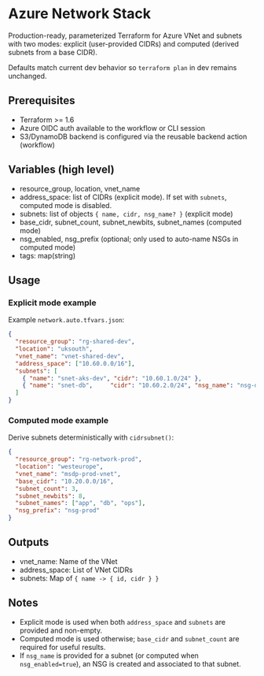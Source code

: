 # Azure Network Stack

Production-ready, parameterized Terraform for Azure VNet and subnets with two modes: explicit (user-provided CIDRs) and computed (derived subnets from a base CIDR).

Defaults match current dev behavior so `terraform plan` in dev remains unchanged.

## Prerequisites
- Terraform >= 1.6
- Azure OIDC auth available to the workflow or CLI session
- S3/DynamoDB backend is configured via the reusable backend action (workflow)

## Variables (high level)
- resource_group, location, vnet_name
- address_space: list of CIDRs (explicit mode). If set with `subnets`, computed mode is disabled.
- subnets: list of objects `{ name, cidr, nsg_name? }` (explicit mode)
- base_cidr, subnet_count, subnet_newbits, subnet_names (computed mode)
- nsg_enabled, nsg_prefix (optional; only used to auto-name NSGs in computed mode)
- tags: map(string)

## Usage

### Explicit mode example
Example `network.auto.tfvars.json`:

```json
{
  "resource_group": "rg-shared-dev",
  "location": "uksouth",
  "vnet_name": "vnet-shared-dev",
  "address_space": ["10.60.0.0/16"],
  "subnets": [
    { "name": "snet-aks-dev", "cidr": "10.60.1.0/24" },
    { "name": "snet-db",     "cidr": "10.60.2.0/24", "nsg_name": "nsg-db" }
  ]
}
```

### Computed mode example
Derive subnets deterministically with `cidrsubnet()`:

```json
{
  "resource_group": "rg-network-prod",
  "location": "westeurope",
  "vnet_name": "msdp-prod-vnet",
  "base_cidr": "10.20.0.0/16",
  "subnet_count": 3,
  "subnet_newbits": 8,
  "subnet_names": ["app", "db", "ops"],
  "nsg_prefix": "nsg-prod"
}
```

## Outputs
- vnet_name: Name of the VNet
- address_space: List of VNet CIDRs
- subnets: Map of `{ name -> { id, cidr } }`

## Notes
- Explicit mode is used when both `address_space` and `subnets` are provided and non-empty.
- Computed mode is used otherwise; `base_cidr` and `subnet_count` are required for useful results.
- If `nsg_name` is provided for a subnet (or computed when `nsg_enabled=true`), an NSG is created and associated to that subnet.
